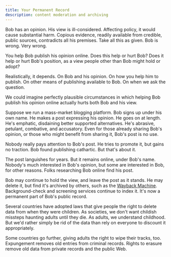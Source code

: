 ```yaml
---
title: Your Permanent Record
description: content moderation and archiving
---
```


Bob has an opinion.  His view is ill-considered.  Affecting policy, it would cause substantial harm.  Copious evidence, readily available from credible, public sources, contradicts all his premises.  Take all this as given.  Bob is wrong.  Very wrong.

You help Bob publish his opinion online.  Does this help or hurt Bob?  Does it help or hurt Bob's position, as a view people other than Bob might hold or adopt?

Realistically, it depends.  On Bob and his opinion.  On how you help him to publish.  On other means of publishing available to Bob.  On when we ask the question.

We could imagine perfectly plausible circumstances in which helping Bob publish his opinion online actually hurts both Bob and his view.

Suppose we run a mass-market blogging platform.  Bob signs up under his own name.  He makes a post expressing his opinion.  He goes on at length.  He's emphatic, disdaining better supported alternatives.  He's abrasive, petulant, combative, and accusatory.  Even for those already sharing Bob's opinion, or those who might benefit from sharing it, Bob's post is no use.

Nobody really pays attention to Bob's post.  He tries to promote it, but gains no traction.  Bob found publishing cathartic.  But that's about it.

The post languishes for years.  But it remains online, under Bob's name.  Nobody's much interested in Bob's opinion, but some are interested in Bob, for other reasons.  Folks researching Bob online find his post.

Bob may continue to hold the view, and leave the post as it stands.  He may delete it, but find it's archived by others, such as the [Wayback Machine](https://wayback.archive.org).  Background-check and screening services continue to index it.  It's now a permanent part of Bob's public record.

Several countries have adopted laws that give people the right to delete data from when they were children.  As societies, we don't want childish missteps haunting adults until they die.  As adults, we understand childhood.  But we'd rather simply be rid of the data than rely on everyone to discount it appropriately.

Some countries go further, giving adults the right to wipe their tracks, too.  Expungement removes old entries from criminal records.  Rights to erasure remove old data from private records and the public Web.

<!-- psychology of public commitment -->

<!-- prestigious publication or forum being published at all -->

<!-- deplatforming -->

<!-- censorship -->

<!-- different time scales -->

<!-- short term: building a movement, gaining attention, accruing support -->

<!-- long term: permanent record -->

<!-- comparisons to other media -->

<!-- universal medium versus partisan media -->
